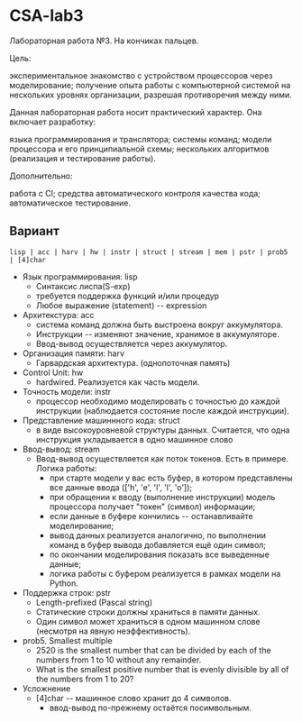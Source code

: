 # CSA-lab3
Лабораторная работа №3. На кончиках пальцев.

Цель:

экспериментальное знакомство с устройством процессоров через моделирование;
получение опыта работы с компьютерной системой на нескольких уровнях организации, разрешая противоречия между ними.

Данная лабораторная работа носит практический характер. Она включает разработку:

языка программирования и транслятора;
системы команд;
модели процессора и его принципиальной схемы;
нескольких алгоритмов (реализация и тестирование работы).

Дополнительно:

работа с CI;
средства автоматического контроля качества кода;
автоматическое тестирование.


## Вариант

`lisp | acc | harv | hw | instr | struct | stream | mem | pstr | prob5 | [4]char`

- Язык программирования: lisp
  - Синтаксис лиспа(S-exp)
  - требуется поддержка функций и/или процедур
  - Любое выражение (statement) -- expression
- Архитекстура: acc
  - система команд должна быть выстроена вокруг аккумулятора.
  - Инструкции -- изменяют значение, хранимое в аккумуляторе.
  - Ввод-вывод осуществляется через аккумулятор.
- Организация памяти: harv
  - Гарвардская архитектура. (однопоточная память)
- Control Unit: hw
  - hardwired. Реализуется как часть модели.
- Точность модели: instr
  - процессор необходимо моделировать с точностью до каждой инструкции (наблюдается состояние после каждой инструкции).
- Представление машиннного кода: struct
  - в виде высокоуровневой структуры данных. Считается, что одна инструкция укладывается в одно машинное слово
- Ввод-вывод: stream
  - Ввод-вывод осуществляется как поток токенов. Есть в примере. Логика работы:
    - при старте модели у вас есть буфер, в котором представлены все данные ввода (['h', 'e', 'l', 'l', 'o']);
    - при обращении к вводу (выполнение инструкции) модель процессора получает "токен" (символ) информации;
    - если данные в буфере кончились -- останавливайте моделирование;
    - вывод данных реализуется аналогично, по выполнении команд в буфер вывода добавляется ещё один символ;
    - по окончании моделирования показать все выведенные данные;
    - логика работы с буфером реализуется в рамках модели на Python.
- Поддержка строк: pstr
  - Length-prefixed (Pascal string)
  - Статические строки должны храниться в памяти данных.
  - Один символ может храниться в одном машинном слове (несмотря на явную неэффективность).
- prob5. Smallest multiple
  - 2520 is the smallest number that can be divided by each of the numbers from 1 to 10 without any remainder.
  - What is the smallest positive number that is evenly divisible by all of the numbers from 1 to 20?
- Усложнение
  - [4]char -- машинное слово хранит до 4 символов.
    - ввод-вывод по-прежнему остаётся посимвольным.


